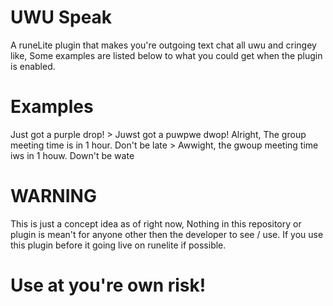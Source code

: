 # UWU Speak

A runeLite plugin that makes you're outgoing text chat all uwu and cringey like, Some examples are listed below
to what you could get when the plugin is enabled.

# Examples

Just got a purple drop! > Juwst got a puwpwe dwop!
Alright, The group meeting time is in 1 hour. Don't be late > Awwight, the gwoup meeting time iws in 1 houw. Down't be wate

# WARNING
This is just a concept idea as of right now, Nothing in this repository or plugin is mean't for anyone other
then the developer to see / use. If you use this plugin before it going live on runelite if possible.

# Use at you're own risk!
